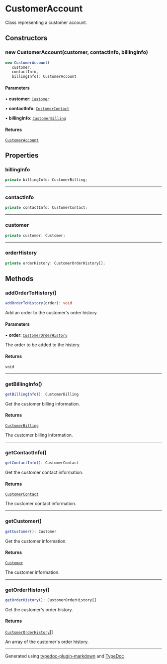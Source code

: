 # CustomerAccount

Class representing a customer account.

## Constructors

### new CustomerAccount(customer, contactInfo, billingInfo)

```ts
new CustomerAccount(
   customer, 
   contactInfo, 
   billingInfo): CustomerAccount
```

#### Parameters

• **customer**: [`Customer`](../interfaces/Customer.md)

• **contactInfo**: [`CustomerContact`](../interfaces/CustomerContact.md)

• **billingInfo**: [`CustomerBilling`](../interfaces/CustomerBilling.md)

#### Returns

[`CustomerAccount`](CustomerAccount.md)

## Properties

### billingInfo

```ts
private billingInfo: CustomerBilling;
```

***

### contactInfo

```ts
private contactInfo: CustomerContact;
```

***

### customer

```ts
private customer: Customer;
```

***

### orderHistory

```ts
private orderHistory: CustomerOrderHistory[];
```

## Methods

### addOrderToHistory()

```ts
addOrderToHistory(order): void
```

Add an order to the customer's order history.

#### Parameters

• **order**: [`CustomerOrderHistory`](../interfaces/CustomerOrderHistory.md)

The order to be added to the history.

#### Returns

`void`

***

### getBillingInfo()

```ts
getBillingInfo(): CustomerBilling
```

Get the customer billing information.

#### Returns

[`CustomerBilling`](../interfaces/CustomerBilling.md)

The customer billing information.

***

### getContactInfo()

```ts
getContactInfo(): CustomerContact
```

Get the customer contact information.

#### Returns

[`CustomerContact`](../interfaces/CustomerContact.md)

The customer contact information.

***

### getCustomer()

```ts
getCustomer(): Customer
```

Get the customer information.

#### Returns

[`Customer`](../interfaces/Customer.md)

The customer information.

***

### getOrderHistory()

```ts
getOrderHistory(): CustomerOrderHistory[]
```

Get the customer's order history.

#### Returns

[`CustomerOrderHistory`](../interfaces/CustomerOrderHistory.md)[]

An array of the customer's order history.

***

Generated using [typedoc-plugin-markdown](https://www.npmjs.com/package/typedoc-plugin-markdown) and [TypeDoc](https://typedoc.org/)
